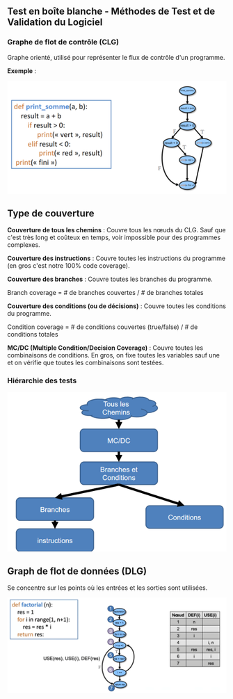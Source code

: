 ## Test en boîte blanche - Méthodes de Test et de Validation du Logiciel

### Graphe de flot de contrôle (CLG)

Graphe orienté, utilisé pour représenter le flux de contrôle d'un programme.

**Exemple** :

![alt text](image.png)

## Type de couverture

**Couverture de tous les chemins** : Couvre tous les nœuds du CLG. Sauf que c'est très long et coûteux en temps, voir impossible pour des programmes complexes.

**Couverture des instructions** : Couvre toutes les instructions du programme (en gros c'est notre 100% code coverage).

**Couverture des branches** : Couvre toutes les branches du programme.

Branch coverage = # de branches couvertes / # de branches totales

**Couverture des conditions (ou de décisions)** : Couvre toutes les conditions du programme.

Condition coverage = # de conditions couvertes (true/false) / # de conditions totales

**MC/DC (Multiple Condition/Decision Coverage)** : Couvre toutes les combinaisons de conditions. En gros, on fixe toutes les variables sauf une et on vérifie que toutes les combinaisons sont testées.

### Hiérarchie des tests

![alt text](image-1.png)

## Graph de flot de données (DLG)

Se concentre sur les points où les entrées et les sorties sont utilisées.

![alt text](image-2.png)
